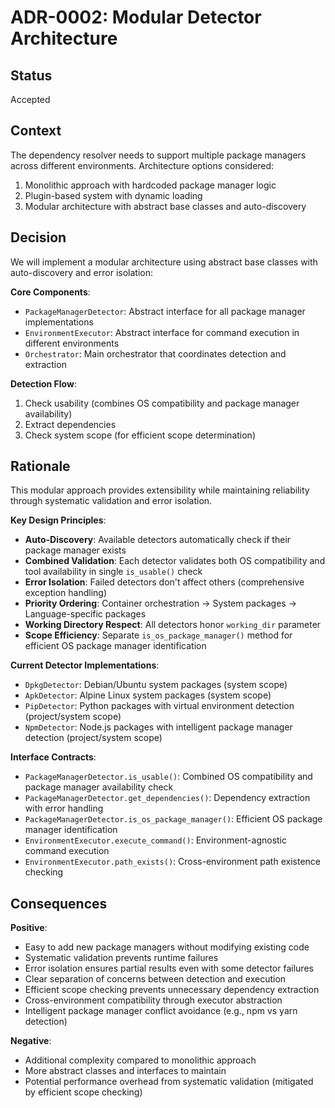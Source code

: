 # ADR-0002: Modular Detector Architecture

## Status

Accepted

## Context

The dependency resolver needs to support multiple package managers across different environments. Architecture options considered:

1. Monolithic approach with hardcoded package manager logic
2. Plugin-based system with dynamic loading
3. Modular architecture with abstract base classes and auto-discovery

## Decision

We will implement a modular architecture using abstract base classes with auto-discovery and error isolation:

**Core Components**:

- `PackageManagerDetector`: Abstract interface for all package manager implementations
- `EnvironmentExecutor`: Abstract interface for command execution in different environments
- `Orchestrator`: Main orchestrator that coordinates detection and extraction

**Detection Flow**:

1. Check usability (combines OS compatibility and package manager availability)
2. Extract dependencies
3. Check system scope (for efficient scope determination)

## Rationale

This modular approach provides extensibility while maintaining reliability through systematic validation and error isolation.

**Key Design Principles**:

- **Auto-Discovery**: Available detectors automatically check if their package manager exists
- **Combined Validation**: Each detector validates both OS compatibility and tool availability in single `is_usable()` check
- **Error Isolation**: Failed detectors don't affect others (comprehensive exception handling)
- **Priority Ordering**: Container orchestration → System packages → Language-specific packages
- **Working Directory Respect**: All detectors honor `working_dir` parameter
- **Scope Efficiency**: Separate `is_os_package_manager()` method for efficient OS package manager identification

**Current Detector Implementations**:

- `DpkgDetector`: Debian/Ubuntu system packages (system scope)
- `ApkDetector`: Alpine Linux system packages (system scope)
- `PipDetector`: Python packages with virtual environment detection (project/system scope)
- `NpmDetector`: Node.js packages with intelligent package manager detection (project/system scope)

**Interface Contracts**:

- `PackageManagerDetector.is_usable()`: Combined OS compatibility and package manager availability check
- `PackageManagerDetector.get_dependencies()`: Dependency extraction with error handling
- `PackageManagerDetector.is_os_package_manager()`: Efficient OS package manager identification
- `EnvironmentExecutor.execute_command()`: Environment-agnostic command execution
- `EnvironmentExecutor.path_exists()`: Cross-environment path existence checking

## Consequences

**Positive**:

- Easy to add new package managers without modifying existing code
- Systematic validation prevents runtime failures
- Error isolation ensures partial results even with some detector failures
- Clear separation of concerns between detection and execution
- Efficient scope checking prevents unnecessary dependency extraction
- Cross-environment compatibility through executor abstraction
- Intelligent package manager conflict avoidance (e.g., npm vs yarn detection)

**Negative**:

- Additional complexity compared to monolithic approach
- More abstract classes and interfaces to maintain
- Potential performance overhead from systematic validation (mitigated by efficient scope checking)
